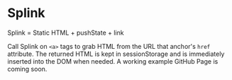
# Splink

Splink = Static HTML + pushState + link

Call Splink on `<a>` tags to grab HTML from the URL that anchor's `href` attribute. The returned HTML is kept in sessionStorage and is immediately inserted into the DOM when needed. A working example GitHub Page is coming soon.